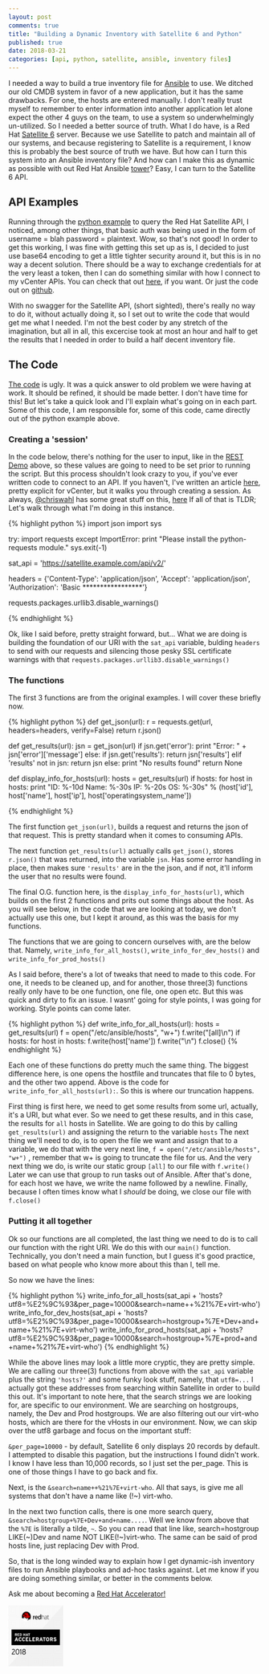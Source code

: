 ```yaml
---
layout: post
comments: true
title: "Building a Dynamic Inventory with Satellite 6 and Python"
published: true
date: 2018-03-21
categories: [api, python, satellite, ansible, inventory files]
---
```


I needed a way to build a true inventory file for [Ansible](https://www.ansible.com) to use. We ditched our old CMDB system in favor of a new application, but it has the same drawbacks. For one, the hosts are entered manually. I don't really trust myself to remember to enter information into another application let alone expect the other 4 guys on the team, to use a system so underwhelmingly un-utilized. So I needed a better source of truth. What I do have, is a Red Hat [Satellite 6](https://www.redhat.com/en/technologies/management/satellite) server. Because we use Satellite to patch and maintain all of our systems, and because registering to Satellite is a requirement, I know this is probably the best source of truth we have. But how can I turn this system into an Ansible inventory file? And how can I make this as dynamic as possible with out Red Hat Ansible [tower](https://www.ansible.com/products/tower)? Easy, I can turn to the Satellite 6 API.



## API Examples
Running through the [python example](https://access.redhat.com/documentation/en-us/red_hat_satellite/6.2/html/api_guide/sect-api_guide-running_queries_using_python) to query the Red Hat Satellite API, I noticed, among other things, that basic auth was being used in the form of username = blah password = plaintext. Wow, so that's not good! In order to get this working, I was fine with getting this set up as is, I decided to just use base64 encoding to get a little tighter security around it, but this is in no way a decent solution. There should be a way to exchange credentials for at the very least a token, then I can do something similar with how I connect to my vCenter APIs. You can check that out [here](https://dkalaluhi.github.io/ConnectingToVcsaApi/), if you want. Or just the code out on [github](https://github.com/dkalaluhi/restDemo).


With no swagger for the Satellite API, (short sighted), there's really no way to do it, without actually doing it, so I set out to write the code that would get me what I needed. I'm not the best coder by any stretch of the imagination, but all in all, this excercise took at most an hour and half to get the results that I needed in order to build a half decent inventory file.


## The Code
[The code](https://github.com/dkalaluhi/satInventory) is ugly. It was a quick answer to old problem we were having at work. It should be refined, it should be made better. I don't have time for this! But let's take a quick look and I'll explain what's going on in each part. Some of this code, I am responsible for, some of this code, came directly out of the python example above.


### Creating a 'session'
In the code below, there's nothing for the user to input, like in the [REST Demo](https://github.com/dkalaluhi/restDemo) above, so these values are going to need to be set prior to running the script. But this process shouldn't look crazy to you, if you've ever written code to connect to an API. If you haven't, I've written an article [here](https://dkalaluhi.github.io/ConnectingToVcsaApi/), pretty explicit for vCenter, but it walks you through creating a session. As always, [@chriswahl](https://twitter.com/chriswahl) has some great stuff on this, [here](https://wahlnetwork.com/2017/02/24/vsphere-6-5-restful-api/) If all of that is TLDR; Let's walk through what I'm doing in this instance.

{% highlight python %}
import json
import sys

try:
    import requests
except ImportError:
    print "Please install the python-requests module."
    sys.exit(-1)

sat_api = 'https://satellite.example.com/api/v2/'

headers = {'Content-Type': 'application/json', 'Accept': 'application/json', 'Authorization': 'Basic *****************'}

requests.packages.urllib3.disable_warnings()

{% endhighlight %}

Ok, like I said before, pretty straight forward, but... What we are doing is building the foundation of our URI with the `sat_api` variable, bulding `headers` to send with our requests and silencing those pesky SSL certificate warnings with that `requests.packages.urllib3.disable_warnings()`


### The functions
The first 3 functions are from the original examples. I will cover these briefly now.

{% highlight python %}
def get_json(url):
    r = requests.get(url, headers=headers, verify=False)
    return r.json()

def get_results(url):
    jsn = get_json(url)
    if jsn.get('error'):
        print "Error: " + jsn['error']['message']
    else:
        if jsn.get('results'):
            return jsn['results']
        elif 'results' not in jsn:
            return jsn
        else:
            print "No results found"
    return None

def display_info_for_hosts(url):
    hosts = get_results(url)
    if hosts:
        for host in hosts:
            print "ID: %-10d Name: %-30s IP: %-20s OS: %-30s" % (host['id'], host['name'], host['ip'], host['operatingsystem_name'])


{% endhighlight %}

The first function `get_json(url)`, builds a request and returns the json of that request. This is pretty standard when it comes to consuming APIs.

The next function `get_results(url)` actually calls `get_json()`, stores `r.json()` that was returned, into the variable `jsn`. Has some error handling in place, then makes sure `'results'` are in the the json, and if not, it'll inform the user that no results were found.

The final O.G. function here, is the `display_info_for_hosts(url)`, which builds on the first 2 functions and prits out some things about the host. As you will see below, in the code that we are looking at today, we don't actually use this one, but I kept it around, as this was the basis for my functions.

The functions that we are going to concern ourselves with, are the below that. Namely, `write_info_for_all_hosts()`, `write_info_for_dev_hosts()` and `write_info_for_prod_hosts()`

As I said before, there's a lot of tweaks that need to made to this code. For one, it needs to be cleaned up, and for another, those three(3) functions really only have to be one function, one file, one open etc. But this was quick and dirty to fix an issue. I wasnt' going for style points, I was going for working. Style points can come later.

{% highlight python %}
def write_info_for_all_hosts(url):
    hosts = get_results(url)
    f = open("/etc/ansible/hosts", "w+")
    f.write("[all]\n")
    if hosts:
        for host in hosts:
            f.write(host['name'])
            f.write("\n")
f.close()
{% endhighlight %}

Each one of these functions do pretty much the same thing. The biggest difference here, is one opens the hostfile and truncates that file to 0 bytes, and the other two append. Above is the code for `write_info_for_all_hosts(url):`. So this is where our truncation happens.

First thing is first here, we need to get some results from some url, actually, it's a URI, but what ever. So we need to get these results, and in this case, the results for `all` hosts in Satellite. We are going to do this by calling `get_results(url)` and assigning the return to the variable `hosts` The next thing we'll need to do, is to open the file we want and assign that to a variable, we do that with the very next line, `f = open("/etc/ansible/hosts", "w+")` , remember that w+ is going to truncate the file for us. And the very next thing we do, is write our static group `[all]` to our file with `f.write()` Later we can use that group to run tasks out of Ansible. After that's done, for each host we have, we write the name followed by a newline. Finally, because I often times know what I _should_ be doing, we close our file with `f.close()`


### Putting it all together
Ok so our functions are all completed, the last thing we need to do is to call our function with the right URI. We do this with our `main()` function. Technically, you don't need a main function, but I guess it's good practice, based on what people who know more about this than I, tell me.

So now we have the lines:

{% highlight python %}
    write_info_for_all_hosts(sat_api + 'hosts?utf8=%E2%9C%93&per_page=10000&search=name++%21%7E+virt-who')
    write_info_for_dev_hosts(sat_api + 'hosts?utf8=%E2%9C%93&per_page=10000&search=hostgroup+%7E+Dev+and+name+%21%7E+virt-who')
    write_info_for_prod_hosts(sat_api + 'hosts?utf8=%E2%9C%93&per_page=10000&search=hostgroup+%7E+prod+and+name+%21%7E+virt-who')
{% endhighlight %}

While the above lines may look a little more cryptic, they are pretty simple. We are calling our three(3) functions from above with the `sat_api` variable plus the string `'hosts?'` and some funky look stuff, namely, that `utf8=...` I actually got these addresses from searching within Satellite in order to build this out. It's important to note here, that the search strings we are looking for, are specific to our environment. We are searching on hostgroups, namely, the Dev and Prod hostgroups. We are also filtering out our virt-who hosts, which are there for the vHosts in our environment. Now, we can skip over the utf8 garbage and focus on the important stuff:

`&per_page=10000` - by default, Satellite 6 only displays 20 records by default. I attempted to disable this pagation, but the instructions I found didn't work. I know I have less than 10,000 records, so I just set the per_page. This is one of those things I have to go back and fix.

Next, is the `&search=name++%21%7E+virt-who`. All that says, is give me all systems that don't have a name like (!~) virt-who.

In the next two function calls, there is one more search query, `&search=hostgroup+%7E+Dev+and+name....`. Well we know from above that the `%7E` is literally a tilde, `~`. So you can read that line like, search=hostgroup LIKE(~)Dev and name NOT LIKE(!~)virt-who. The same can be said of prod hosts line, just replacing Dev with Prod.

So, that is the long winded way to explain how I get dynamic-ish inventory files to run Ansible playbooks and ad-hoc tasks against. Let me know if you are doing something similar, or better in the comments below.

Ask me about becoming a <a href="https://access.redhat.com/accelerators" target="_blank">Red Hat Accelerator!</a>

<a href="https://access.redhat.com/accelerators" target="_blank"><img src="/images/image1.png" width="109" height="122" /></a>